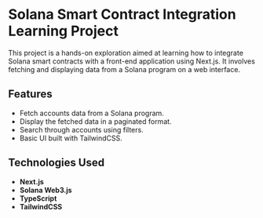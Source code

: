 # Solana Smart Contract Integration Learning Project

This project is a hands-on exploration aimed at learning how to integrate Solana smart contracts with a front-end application using Next.js. It involves fetching and displaying data from a Solana program on a web interface.

## Features

- Fetch accounts data from a Solana program.
- Display the fetched data in a paginated format.
- Search through accounts using filters.
- Basic UI built with TailwindCSS.

## Technologies Used

- **Next.js**
- **Solana Web3.js**
- **TypeScript**
- **TailwindCSS**